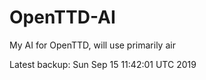 # OpenTTD-AI
My AI for OpenTTD, will use primarily air

Latest backup: Sun Sep 15 11:42:01 UTC 2019
